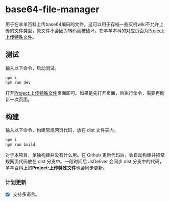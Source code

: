 # base64-file-manager

用于在羊羊百科上传base64编码的文件。这可以用于存档一些灰机wiki不允许上传的文件类型，原文件不会因为转码而被破坏。在羊羊本科的对应页面为[Project:上传特殊文件](https://xyy.huijiwiki.com/wiki/Project:上传特殊文件)。

## 测试

输入以下命令，启动测试。

```cmd
npm i
npm run dev
```

打开[Project:上传特殊文件](https://xyy.huijiwiki.com/wiki/Project:上传特殊文件)页面即可。如果是先打开页面，后执行命令，需要再刷新一次页面。

## 构建

输入以下命令，构建常规网页代码，放在 dist 文件夹内。

```cmd
npm i
npm run build
```

对于本项目，单独构建并没有什么用。在 Github 更新代码后，会自动构建并把常规网页代码放在 dist 分支中。一段时间后 JsDeliver 会同步 dist 分支中的代码，羊羊百科上的**Project:上传特殊文件**也会同步更新。

### 计划更新

- [x] 支持多语言。
